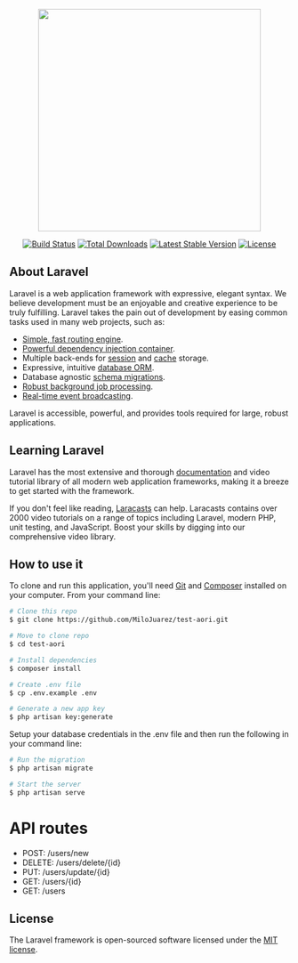 <p align="center"><a href="https://laravel.com" target="_blank"><img src="https://raw.githubusercontent.com/laravel/art/master/logo-lockup/5%20SVG/2%20CMYK/1%20Full%20Color/laravel-logolockup-cmyk-red.svg" width="400"></a></p>

<p align="center">
<a href="https://travis-ci.org/laravel/framework"><img src="https://travis-ci.org/laravel/framework.svg" alt="Build Status"></a>
<a href="https://packagist.org/packages/laravel/framework"><img src="https://img.shields.io/packagist/dt/laravel/framework" alt="Total Downloads"></a>
<a href="https://packagist.org/packages/laravel/framework"><img src="https://img.shields.io/packagist/v/laravel/framework" alt="Latest Stable Version"></a>
<a href="https://packagist.org/packages/laravel/framework"><img src="https://img.shields.io/packagist/l/laravel/framework" alt="License"></a>
</p>

## About Laravel

Laravel is a web application framework with expressive, elegant syntax. We believe development must be an enjoyable and creative experience to be truly fulfilling. Laravel takes the pain out of development by easing common tasks used in many web projects, such as:

-   [Simple, fast routing engine](https://laravel.com/docs/routing).
-   [Powerful dependency injection container](https://laravel.com/docs/container).
-   Multiple back-ends for [session](https://laravel.com/docs/session) and [cache](https://laravel.com/docs/cache) storage.
-   Expressive, intuitive [database ORM](https://laravel.com/docs/eloquent).
-   Database agnostic [schema migrations](https://laravel.com/docs/migrations).
-   [Robust background job processing](https://laravel.com/docs/queues).
-   [Real-time event broadcasting](https://laravel.com/docs/broadcasting).

Laravel is accessible, powerful, and provides tools required for large, robust applications.

## Learning Laravel

Laravel has the most extensive and thorough [documentation](https://laravel.com/docs) and video tutorial library of all modern web application frameworks, making it a breeze to get started with the framework.

If you don't feel like reading, [Laracasts](https://laracasts.com) can help. Laracasts contains over 2000 video tutorials on a range of topics including Laravel, modern PHP, unit testing, and JavaScript. Boost your skills by digging into our comprehensive video library.

## How to use it

To clone and run this application, you'll need <a href="https://git-scm.com" target="_blank">Git</a> and <a href="https://getcomposer.org/download/" target="_blank">Composer</a> installed on your computer. From your command line:

```bash
# Clone this repo
$ git clone https://github.com/MiloJuarez/test-aori.git

# Move to clone repo
$ cd test-aori

# Install dependencies
$ composer install

# Create .env file
$ cp .env.example .env

# Generate a new app key
$ php artisan key:generate
```

Setup your database credentials in the .env file and then run the following in your command line:

```bash
# Run the migration
$ php artisan migrate

# Start the server
$ php artisan serve
```

# API routes

-   POST: /users/new
-   DELETE: /users/delete/{id}
-   PUT: /users/update/{id}
-   GET: /users/{id}
-   GET: /users

## License

The Laravel framework is open-sourced software licensed under the [MIT license](https://opensource.org/licenses/MIT).
